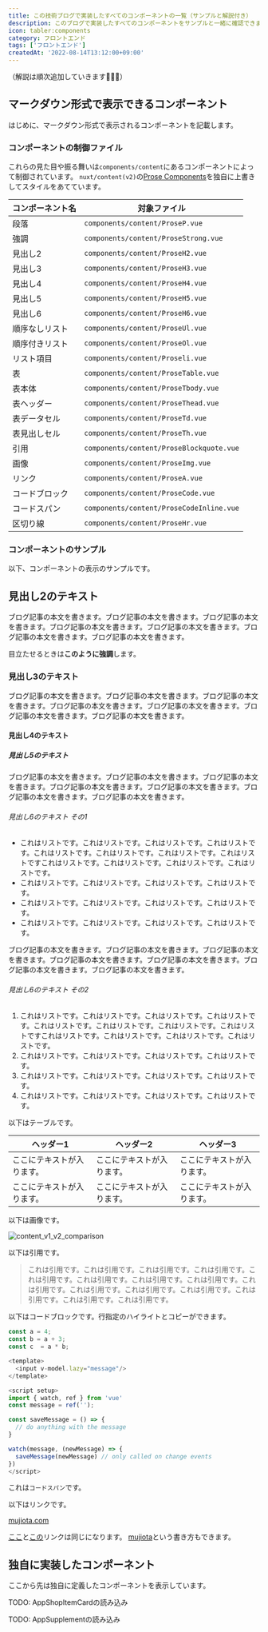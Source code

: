 ```yaml
---
title: この技術ブログで実装したすべてのコンポーネントの一覧（サンプルと解説付き）
description: このブログで実装したすべてのコンポーネントをサンプルと一緒に確認できます。記事ファイルに記述可能なコンポーネントはすべて載せています。
icon: tabler:components
category: フロントエンド
tags: ['フロントエンド']
createdAt: '2022-08-14T13:12:00+09:00'
---
```


（解説は順次追加していきます🙇🏻‍♂️）

## マークダウン形式で表示できるコンポーネント

はじめに、マークダウン形式で表示されるコンポーネントを記載します。

### コンポーネントの制御ファイル

これらの見た目や振る舞いは`components/content`にあるコンポーネントによって制御されています。
`nuxt/content(v2)`の[Prose Components](https://content.nuxtjs.org/api/components/prose)を独自に上書きしてスタイルをあてています。

| コンポーネント名 | 対象ファイル |
| ---- | ---- |
| 段落 | `components/content/ProseP.vue`|
| 強調 | `components/content/ProseStrong.vue`|
| 見出し2 | `components/content/ProseH2.vue`|
| 見出し3 | `components/content/ProseH3.vue`|
| 見出し4 | `components/content/ProseH4.vue`|
| 見出し5 | `components/content/ProseH5.vue`|
| 見出し6 | `components/content/ProseH6.vue`|
| 順序なしリスト | `components/content/ProseUl.vue`|
| 順序付きリスト | `components/content/ProseOl.vue`|
| リスト項目 | `components/content/Proseli.vue`|
| 表 | `components/content/ProseTable.vue`|
| 表本体 | `components/content/ProseTbody.vue`|
| 表ヘッダー | `components/content/ProseThead.vue`|
| 表データセル | `components/content/ProseTd.vue`|
| 表見出しセル | `components/content/ProseTh.vue`|
| 引用 | `components/content/ProseBlockquote.vue`|
| 画像 | `components/content/ProseImg.vue`|
| リンク | `components/content/ProseA.vue`|
| コードブロック | `components/content/ProseCode.vue`|
| コードスパン | `components/content/ProseCodeInline.vue`|
| 区切り線 | `components/content/ProseHr.vue`|

### コンポーネントのサンプル

以下、コンポーネントの表示のサンプルです。

## 見出し2のテキスト

ブログ記事の本文を書きます。ブログ記事の本文を書きます。ブログ記事の本文を書きます。ブログ記事の本文を書きます。ブログ記事の本文を書きます。ブログ記事の本文を書きます。ブログ記事の本文を書きます。

目立たせるときは**このように強調**します。

### 見出し3のテキスト

ブログ記事の本文を書きます。ブログ記事の本文を書きます。ブログ記事の本文を書きます。ブログ記事の本文を書きます。ブログ記事の本文を書きます。ブログ記事の本文を書きます。ブログ記事の本文を書きます。

#### 見出し4のテキスト

##### 見出し5のテキスト

ブログ記事の本文を書きます。ブログ記事の本文を書きます。ブログ記事の本文を書きます。ブログ記事の本文を書きます。ブログ記事の本文を書きます。ブログ記事の本文を書きます。ブログ記事の本文を書きます。

###### 見出し6のテキスト その1

* これはリストです。これはリストです。これはリストです。これはリストです。これはリストです。これはリストです。これはリストです。これはリストですこれはリストです。これはリストです。これはリストです。これはリストです。
* これはリストです。これはリストです。これはリストです。これはリストです。
* これはリストです。これはリストです。これはリストです。これはリストです。
* これはリストです。これはリストです。これはリストです。これはリストです。

ブログ記事の本文を書きます。ブログ記事の本文を書きます。ブログ記事の本文を書きます。ブログ記事の本文を書きます。ブログ記事の本文を書きます。ブログ記事の本文を書きます。ブログ記事の本文を書きます。

###### 見出し6のテキスト その2

1. これはリストです。これはリストです。これはリストです。これはリストです。これはリストです。これはリストです。これはリストです。これはリストですこれはリストです。これはリストです。これはリストです。これはリストです。
1. これはリストです。これはリストです。これはリストです。これはリストです。
1. これはリストです。これはリストです。これはリストです。これはリストです。
1. これはリストです。これはリストです。これはリストです。これはリストです。

以下はテーブルです。

| ヘッダー1 | ヘッダー2 | ヘッダー3 |
| ---- | ---- | ---- |
| ここにテキストが入ります。 | ここにテキストが入ります。 | ここにテキストが入ります。 |
| ここにテキストが入ります。 | ここにテキストが入ります。 | ここにテキストが入ります。 |

以下は画像です。

![content_v1_v2_comparison](article/content_v1_v2_comparison.png)

以下は引用です。

> これは引用です。これは引用です。これは引用です。これは引用です。これは引用です。これは引用です。これは引用です。これは引用です。これは引用です。これは引用です。これは引用です。これは引用です。これは引用です。これは引用です。これは引用です。

以下はコードブロックです。行指定のハイライトとコピーができます。

```ts
const a = 4;
const b = a + 3;
const c  = a * b;
```

```ts [components/content/MyComponent.vue] {2,6-10}
<template>
  <input v-model.lazy="message"/>
</template>

<script setup>
import { watch, ref } from 'vue'
const message = ref('');

const saveMessage = () => {
  // do anything with the message
}

watch(message, (newMessage) => {
  saveMessage(newMessage) // only called on change events
})
</script>
```

これは`コードスパン`です。

以下はリンクです。

[mujiota.com](https://mujiota.com/ "mujiota.com home")

[ここ][mujiota]と[この][mujiota]リンクは同じになります。
[mujiota]という書き方もできます。

[mujiota]: https://mujiota.com/

## 独自に実装したコンポーネント

ここから先は独自に定義したコンポーネントを表示しています。

TODO: AppShopItemCardの読み込み

TODO: AppSupplementの読み込み
